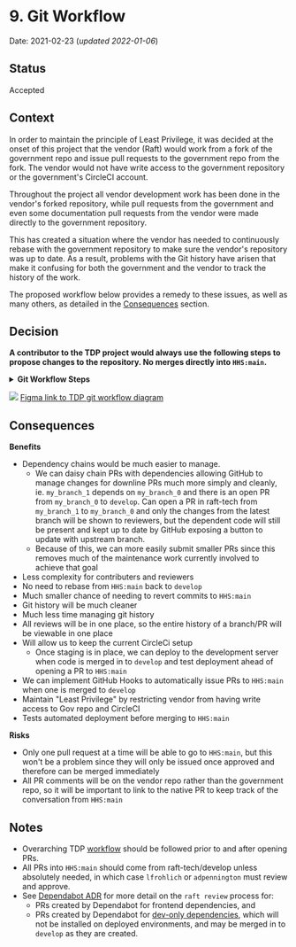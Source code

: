 # 9. Git Workflow

Date: 2021-02-23 (_updated 2022-01-06_)

## Status

Accepted

## Context

In order to maintain the principle of Least Privilege, it was decided at the onset of this project that the vendor (Raft) would work from a fork of the government repo and issue pull requests to the government repo from the fork. The vendor would not have write access to the government repository or the government's CircleCI account.

Throughout the project all vendor development work has been done in the vendor's forked repository, while pull requests from the government and even some documentation pull requests from the vendor were made directly to the government repository.

This has created a situation where the vendor has needed to continuously rebase with the government repository to make sure the vendor's repository was up to date. As a result, problems with the Git history have arisen that make it confusing for both the government and the vendor to track the history of the work.

The proposed workflow below provides a remedy to these issues, as well as many others, as detailed in the [Consequences](https://github.com/raft-tech/TANF-app/blob/dffd79adf7a5ae87cf1a93c8adf655c76cf45089/docs/Architecture%20Decision%20Record/009-git-workflow.md#consequences) section.

## Decision

**A contributor to the TDP project would always use the following steps to propose changes to the repository. No merges directly into `HHS:main`.**

**<details><summary> Git Workflow Steps </summary>**

1. If working locally from [CLI](https://en.wikipedia.org/wiki/Command-line_interface), check out `develop` branch (or another branch if this work is dependent on a branch that hasn't been merged yet) in `raft-tech/TANF-app`: `git checkout <develop OR unmerged branch>`.
    * run `git pull`
    * check out new feature branch: `git checkout -b <BRANCH NAME>`
    * update the repo with code, documentation, etc.
    * add changes: `git add <file(s)>` and confirm updates: `git status`
    * commit changes with a message: `git commit -am '<BRIEF DESCRIPTION OF CHANGES>'` 
    * run `git push origin <BRANCH NAME>`
    * create [a draft pull request](https://docs.github.com/en/github/collaborating-with-issues-and-pull-requests/about-pull-requests#draft-pull-requests) from new branch to `develop` or `<unnmerged branch>` (if dependent on another branch that has yet to be merged). The PR title should include DRAFT e.g. `[DRAFT] Issue #: Adding a feature` 
    * _If working from GitHub instead of locally, follow [these steps](https://docs.github.com/en/pull-requests/collaborating-with-pull-requests/proposing-changes-to-your-work-with-pull-requests/creating-a-pull-request#creating-the-pull-request) to create a draft pull request_.

2. Implement, Test, Review work independently
    * If content is devops oriented, developer can freely merge to `HHS:hhs-dev-devops` to test their changes. No merges from `HHS:hhs-dev-devops` to `HHS:main` will be accepted.

3. Finalize pull request template.
    * Confirm all tasks in issue are completed/checked off.
    * Add ACs and testing steps to the [template](../../../.github/pull_request_template.md).
    * Add in-line comments to the file changes to provide context for the proposed changes.
    * Ensure there are no merge conflicts. 
    * Ensure CI/CD pipelines are green.
    * Update the title to remove `DRAFT` and change the PR to [Ready for Review](https://docs.github.com/en/github/collaborating-with-issues-and-pull-requests/changing-the-stage-of-a-pull-request), assign label `raft review`.

4. Assign Raft reviewer(s): 
    * For research and design work, assign **at least two** of the following: `reitermb`, `sreedevip` or `valeriecollignon`. 
    * For development work, including security controls, assign **at least two** Raft developers with one of them being `abottoms-coder`. If issue tasks includes `a11y review`, also assign `reitermb`.
    * For project management work, assign `abottoms_coder` and `reitermb`.

5. Assigned Raft reviewer(s) perform the review and/or requests changes.
    * For project management, research, and design work, review is conducted async.
    * For development work, author is expected to schedule a [tabletop meeting](https://github.com/raft-tech/TANF-app/docs/How-We-Work/Developer-Tabletops.md) at least 48 hours after `raft review` label added. 
    * When changes are requested, the changes are made by the author.
    * When satisfied, the reviewer(s) confirm that ACs are met,  `approve` the PR, remove `raft review` and add `QASP review` labels.
        * See exceptions in [Notes](https://github.com/raft-tech/TANF-app/blob/dffd79adf7a5ae87cf1a93c8adf655c76cf45089/docs/Architecture%20Decision%20Record/009-git-workflow.md#notes) section
    * For project management, research, and design work, tag `lfrohlich` for government review.
    * For development work, including security controls, tag `adpennington` for government review.

6. Assigned Government reviewer(s) perform the review and/or requests changes.
    * Government reviewer is expected to tick-off the QASP checklist in the PR description relating to the deliverables described.
    * When changes are asked for, the changes are made by the author. These changes should be prioritized over other work in-progress. 
    * For project management, research, and design work, `lfrohlich` will tag `adpennington` for review, as needed. 
    * For development work that requires `gov a11y` review, `adpennington` will complete code review and tag `ttran-hub` + `iamjolly` via comment, and add `gov a11y` label to PR. Gov a11y review team will conduct this portion of the review as described [here.](https://github.com/HHS/TANF-app/blob/main/docs/Technical-Documentation/how-government-will-test-a11y.md) 
    * When satisfied, the Government reviewer `approves` the PR and tags with the  `ready-to-merge` and removes the `QASP review` label.

7. `abottoms-coder` (or his back-up) merges changes into `develop`. This includes:
    * opening a PR from `develop` to `HHS:main`
    * updating the PR template to change `addresses` to `closes` so that issue [can be automatically closed when the Government merges](https://docs.github.com/en/github/managing-your-work-on-github/linking-a-pull-request-to-an-issue#linking-a-pull-request-to-an-issue-using-a-keyword)
    * ensuring the CI/CD pipelines are green
    * assigning `lfrohlich` or `adpennington`as Government as reviewers. They will approve and  merge to `HHS:main` which will trigger the CI/CD process to deploy code to the prod environment. 
</details>

![](images/TANF-Git-Workflow.jpg)
[Figma link to TDP git workflow diagram](https://www.figma.com/file/irgQPLTrajxCXNiYBTEnMV/TDP-Mockups-For-Feedback?node-id=6249%3A49390)

## Consequences

**Benefits**
- Dependency chains would be much easier to manage.
  - We can daisy chain PRs with dependencies allowing GitHub to manage changes for downline PRs much more simply and cleanly, ie. `my_branch_1` depends on `my_branch_0` and there is an open PR from `my_branch_0` to `develop`. Can open a PR in raft-tech from `my_branch_1` to `my_branch_0` and only the changes from the latest branch will be shown to reviewers, but the dependent code will still be present and kept up to date by GitHub exposing a button to update with upstream branch.
  - Because of this, we can more easily submit smaller PRs since this removes much of the maintenance work currently involved to achieve that goal
- Less complexity for contributers and reviewers
- No need to rebase from `HHS:main` back to `develop`
- Much smaller chance of needing to revert commits to `HHS:main`
- Git history will be much cleaner
- Much less time managing git history
- All reviews will be in one place, so the entire history of a branch/PR will be viewable in one place
- Will allow us to keep the current CircleCi setup
  - Once staging is in place, we can deploy to the development server when code is merged in to `develop` and test deployment ahead of opening a PR to `HHS:main`
- We can implement GitHub Hooks to automatically issue PRs to `HHS:main` when one is merged to `develop`
- Maintain "Least Privilege" by restricting vendor from having write access to Gov repo and CircleCI
- Tests automated deployment before merging to `HHS:main`

**Risks**
- Only one pull request at a time will be able to go to `HHS:main`, but this won't be a problem since they will only be issued once approved and therefore can be merged immediately
- All PR comments will be on the vendor repo rather than the government repo, so it will be important to link to the native PR to keep track of the conversation from `HHS:main`

## Notes
- Overarching TDP [workflow]() should be followed prior to and after opening PRs. 
- All PRs into `HHS:main` should come from raft-tech/develop unless absolutely needed, in which case `lfrohlich` or `adpennington` must review and approve. 
- See [Dependabot ADR]() for more detail on the `raft review` process for:
  - PRs created by Dependabot for frontend dependencies, and 
  - PRs created by Dependabot for [dev-only dependencies](), which will not be installed on deployed environments, and may be merged in to `develop` as they are created. 


